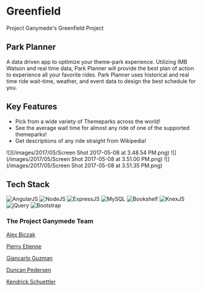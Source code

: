# Greenfield
Project Ganymede's Greenfield Project

## Park Planner
A data driven app to optimize your theme-park experience. Utilizing IMB Watson and real time data, Park Planner will provide the best plan of action to experience all your favorite rides. Park Planner uses historical and real time ride wait-time, weather, and event data to design the best schedule for you.

## Key Features
- Pick from a wide variety of Themeparks across the world!
- See the average wait time for almost any ride of one of the supported themeparks!
- Get descriptions of any ride straight from Wikipedia!

![](/images/2017/05/Screen Shot 2017-05-08 at 3.48.54 PM.png)
![](/images/2017/05/Screen Shot 2017-05-08 at 3.51.00 PM.png)
![](/images/2017/05/Screen Shot 2017-05-08 at 3.51.35 PM.png)

## Tech Stack

![AngularJS](http://d3gnp09177mxuh.cloudfront.net/tech-page-images/angularjs.png)
![NodeJS](http://d3gnp09177mxuh.cloudfront.net/tech-page-images/nodejs.png)
![ExpressJS](http://www.madisonabshire.com/img/tech-svg/Express.png)
![MySQL](https://www.electricmonk.nl/log/wp-content/uploads/2016/11/serveimage.png)
![Bookshelf](https://avatars3.githubusercontent.com/u/4448260?v=3&s=200)
![KnexJS](http://knexjs.org/assets/images/knex.png)
![jQuery](https://www.wpfaster.org/wp-content/uploads/2013/06/jquery-logo.png)
![Bootstrap](http://www.idevlive.com/media/images/services/thumb/bootstrap-logo.png)

### The Project Ganymede Team
[Alex Biczak](https://github.com/biczak)

[Pierry Etienne](https://github.com/petienne1)

[Giancarlo Guzman](https://github.com/GianGuzmanOki)

[Duncan Pedersen](https://github.com/dppedersen)

[Kendrick Schuettler](https://github.com/KESchuettler)
